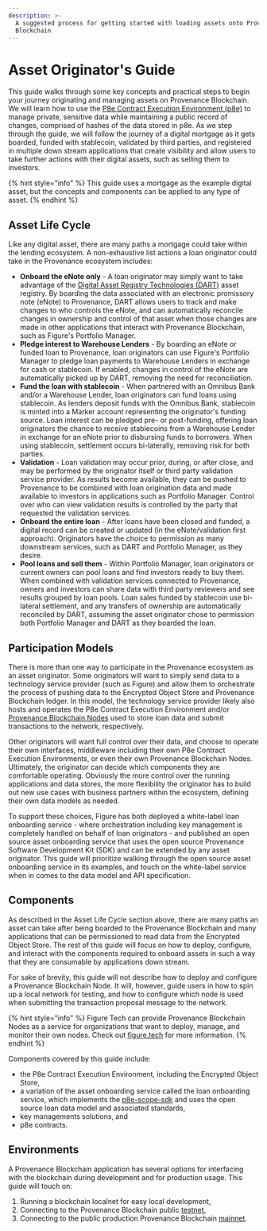 ```yaml
---
description: >-
  A suggested process for getting started with loading assets onto Provenance
  Blockchain
---
```


# Asset Originator's Guide

This guide walks through some key concepts and practical steps to begin your journey originating and managing assets on Provenance Blockchain. We will learn how to use the [P8e Contract Execution Environment (p8e)](https://docs.provenance.io/p8e/overview) to manage private, sensitive data while maintaining a public record of changes, comprised of hashes of the data stored in p8e. As we step through the guide, we will follow the journey of a digital mortgage as it gets boarded, funded with stablecoin, validated by third parties, and registered in multiple down stream applications that create visibility and allow users to take further actions with their digital assets, such as selling them to investors.

{% hint style="info" %}
This guide uses a mortgage as the example digital asset, but the concepts and components can be applied to any type of asset.
{% endhint %}

## Asset Life Cycle

Like any digital asset, there are many paths a mortgage could take within the lending ecosystem. A non-exhaustive list actions a loan originator could take in the Provenance ecosystem includes:

* **Onboard the eNote only** - A loan originator may simply want to take advantage of the [Digital Asset Registry Technologies (DART)](https://www.dartinc.io) asset registry. By boarding the data associated with an electronic promissory note (eNote) to Provenance, DART allows users to track and make changes to who controls the eNote, and can automatically reconcile changes in ownership and control of that asset when those changes are made in other applications that interact with Provenance Blockchain, such as Figure's Portfolio Manager.
* **Pledge interest to Warehouse Lenders** - By boarding an eNote or funded loan to Provenance, loan originators can use Figure's Portfolio Manager to pledge loan payments to Warehouse Lenders in exchange for cash or stablecoin. If enabled, changes in control of the eNote are automatically picked up by DART, removing the need for reconciliation.
* **Fund the loan with stablecoin** - When partnered with an Omnibus Bank and/or a Warehouse Lender, loan originators can fund loans using stablecoin. As lenders deposit funds with the Omnibus Bank, stablecoin is minted into a Marker account representing the originator's funding source. Loan interest can be pledged pre- or post-funding, offering loan originators the chance to receive stablecoins from a Warehouse Lender in exchange for an eNote prior to disbursing funds to borrowers. When using stablecoin, settlement occurs bi-laterally, removing risk for both parties.
* **Validation** - Loan validation may occur prior, during, or after close, and may be performed by the originator itself or third party validation service provider. As results become available, they can be pushed to Provenance to be combined with loan origination data and made available to investors in applications such as Portfolio Manager. Control over who can view validation results is controlled by the party that requested the validation services.
* **Onboard the entire loan** - After loans have been closed and funded, a digital record can be created or updated (in the eNote/validation first approach). Originators have the choice to permission as many downstream services, such as DART and Portfolio Manager, as they desire.
* **Pool loans and sell them** - Within Portfolio Manager, loan originators or current owners can pool loans and find investors ready to buy them. When combined with validation services connected to Provenance, owners and investors can share data with third party reviewers and see results grouped by loan pools. Loan sales funded by stablecoin use bi-lateral settlement, and any transfers of ownership are automatically reconciled by DART, assuming the asset originator chose to permission both Portfolio Manager and DART as they boarded the loan.

## Participation Models

There is more than one way to participate in the Provenance ecosystem as an asset originator. Some originators will want to simply send data to a technology service provider (such as Figure) and allow them to orchestrate the process of pushing data to the Encrypted Object Store and Provenance Blockchain ledger. In this model, the technology service provider likely also hosts and operates the P8e Contract Execution Environment and/or [Provenance Blockchain Nodes](https://docs.provenance.io/blockchain/introduction/major-components#provenance-blockchain-node) used to store loan data and submit transactions to the network, respectively.

Other originators will want full control over their data, and choose to operate their own interfaces, middleware including their own P8e Contract Execution Environments, or even their own Provenance Blockchain Nodes. Ultimately, the originator can decide which components they are comfortable operating. Obviously the more control over the running applications and data stores, the more flexibility the originator has to build out new use cases with business partners within the ecosystem, defining their own data models as needed.

To support these choices, Figure has both deployed a white-label loan onboarding service - where orchestration including key management is completely handled on behalf of loan originators - and published an open source asset onboarding service that uses the open source Provenance Software Development Kit (SDK) and can be extended by any asset originator. This guide will prioritize walking through the open source asset onboarding service in its examples, and touch on the white-label service when in comes to the data model and API specification.

## Components

As described in the Asset Life Cycle section above, there are many paths an asset can take after being boarded to the Provenance Blockchain and many applications that can be permissioned to read data from the Encrypted Object Store. The rest of this guide will focus on how to deploy, configure, and interact with the components required to onboard assets in such a way that they are consumable by applications down stream.

For sake of brevity, this guide will not describe how to deploy and configure a Provenance Blockchain Node. It will, however, guide users in how to spin up a local network for testing, and how to configure which node is used when submitting the transaction proposal message to the network.

{% hint style="info" %}
Figure Tech can provide Provenance Blockchain Nodes as a service for organizations that want to deploy, manage, and monitor their own nodes. Check out [figure.tech](https://www.figure.tech) for more information.
{% endhint %}

Components covered by this guide include:

* the P8e Contract Execution Environment, including the  Encrypted Object Store,
* a variation of the asset onboarding service called the loan onboarding service, which implements the [p8e-scope-sdk](https://github.com/provenance-io/p8e-scope-sdk) and uses the open source loan data model and associated standards,
* key managements solutions, and
* p8e contracts.

## Environments

A Provenance Blockchain application has several options for interfacing with the blockchain during development and for production usage. This guide will touch on:

1. Running a blockchain localnet for easy local development,
2. Connecting to the Provenance Blockchain public [testnet](https://github.com/provenance-io/testnet),
3. Connecting to the public production Provenance Blockchain [mainnet](https://github.com/provenance-io/mainnet).
